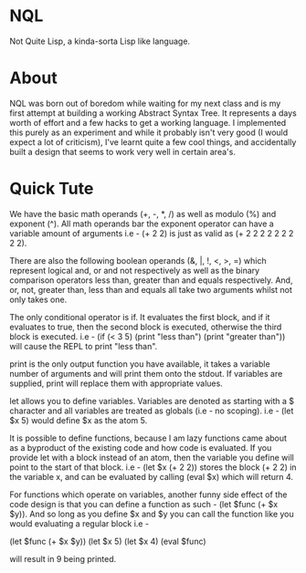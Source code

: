 NQL
===

Not Quite Lisp, a kinda-sorta Lisp like language.

About
=====

NQL was born out of boredom while waiting for my next class and is my first attempt
at building a working Abstract Syntax Tree. It represents a days worth of effort and
a few hacks to get a working language. I implemented this purely as an experiment and
while it probably isn't very good (I would expect a lot of criticism), I've learnt
quite a few cool things, and accidentally built a design that seems to work very well
in certain area's.

Quick Tute
==========

We have the basic math operands (+, -, *, /) as well as modulo (%) and exponent (^).
All math operands bar the exponent operator can have a variable amount of arguments i.e -
(+ 2 2) is just as valid as (+ 2 2 2 2 2 2 2 2 2).

There are also the following boolean operands (&, |, !, <, >, =) which represent logical
and, or and not respectively as well as the binary comparison operators less than,
greater than and equals respectively. And, or, not, greater than, less than and equals
all take two arguments whilst not only takes one.

The only conditional operator is if. It evaluates the first block, and if it evaluates
to true, then the second block is executed, otherwise the third block is executed. i.e - 
(if (< 3 5) (print "less than") (print "greater than")) will cause the REPL to print
"less than".

print is the only output function you have available, it takes a variable number of
arguments and will print them onto the stdout. If variables are supplied, print will
replace them with appropriate values.

let allows you to define variables. Variables are denoted as starting with a $ character
and all variables are treated as globals (i.e - no scoping). i.e - (let $x 5) would define
$x as the atom 5.

It is possible to define functions, because I am lazy functions came about as a byproduct
of the existing code and how code is evaluated. If you provide let with a block instead
of an atom, then the variable you define will point to the start of that block. i.e - 
(let $x (+ 2 2)) stores the block (+ 2 2) in the variable x, and can be evaluated by
calling (eval $x) which will return 4.

For functions which operate on variables, another funny side effect of the code design
is that you can define a function as such - (let $func (+ $x $y)). And so long as you
define $x and $y you can call the function like you would evaluating a regular block i.e - 

(let $func (+ $x $y))
(let $x 5)
(let $x 4)
(eval $func)

will result in 9 being printed.
